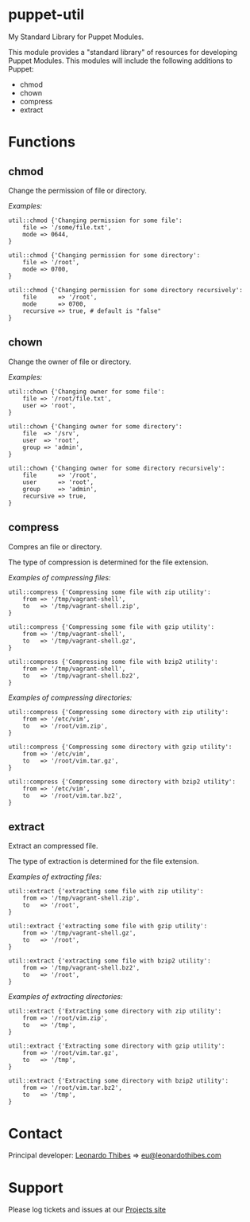 puppet-util
===========

My Standard Library for Puppet Modules.

This module provides a "standard library" of resources for developing Puppet
Modules. This modules will include the following additions to Puppet:

 * chmod
 * chown
 * compress
 * extract

# Functions #

chmod
-----
Change the permission of file or directory.

*Examples:*
```puppet
util::chmod {'Changing permission for some file':
	file => '/some/file.txt',
	mode => 0644,
}
```
```puppet
util::chmod {'Changing permission for some directory':
	file => '/root',
	mode => 0700,
}
```
```puppet
util::chmod {'Changing permission for some directory recursively':
	file      => '/root',
	mode      => 0700,
	recursive => true, # default is "false"
}
```

chown
-----
Change the owner of file or directory.

*Examples:*
```puppet
util::chown {'Changing owner for some file':
	file => '/root/file.txt',
	user => 'root',
}
```
```puppet
util::chown {'Changing owner for some directory':
	file  => '/srv',
	user  => 'root',
	group => 'admin',
}
```
```puppet
util::chown {'Changing owner for some directory recursively':
	file      => '/root',
	user      => 'root',
	group     => 'admin',
	recursive => true,
}
```

compress
--------
Compres an file or directory.

The type of compression is determined for the file extension.

*Examples of compressing files:*
```puppet
util::compress {'Compressing some file with zip utility':
	from => '/tmp/vagrant-shell',
	to   => '/tmp/vagrant-shell.zip',
}
```
```puppet
util::compress {'Compressing some file with gzip utility':
	from => '/tmp/vagrant-shell',
	to   => '/tmp/vagrant-shell.gz',
}
```
```puppet
util::compress {'Compressing some file with bzip2 utility':
	from => '/tmp/vagrant-shell',
	to   => '/tmp/vagrant-shell.bz2',
}
```

*Examples of compressing directories:*
```puppet
util::compress {'Compressing some directory with zip utility':
	from => '/etc/vim',
	to   => '/root/vim.zip',
}
```
```puppet
util::compress {'Compressing some directory with gzip utility':
	from => '/etc/vim',
	to   => '/root/vim.tar.gz',
}
```
```puppet
util::compress {'Compressing some directory with bzip2 utility':
	from => '/etc/vim',
	to   => '/root/vim.tar.bz2',
}
```

extract
-------
Extract an compressed file.

The type of extraction is determined for the file extension.

*Examples of extracting files:*
```puppet
util::extract {'extracting some file with zip utility':
    from => '/tmp/vagrant-shell.zip',
    to   => '/root',
}
```
```puppet
util::extract {'extracting some file with gzip utility':
    from => '/tmp/vagrant-shell.gz',
    to   => '/root',
}
```
```puppet
util::extract {'extracting some file with bzip2 utility':
    from => '/tmp/vagrant-shell.bz2',
    to   => '/root',
}
```

*Examples of extracting directories:*
```puppet
util::extract {'Extracting some directory with zip utility':
	from => '/root/vim.zip',
	to   => '/tmp',
}
```
```puppet
util::extract {'Extracting some directory with gzip utility':
	from => '/root/vim.tar.gz',
	to   => '/tmp',
}
```
```puppet
util::extract {'Extracting some directory with bzip2 utility':
	from => '/root/vim.tar.bz2',
	to   => '/tmp',
}
```

# Contact #

Principal developer:
	[Leonardo Thibes](http://leonardothibes.com) => [eu@leonardothibes.com](mailto:eu@leonardothibes.com)

# Support #

Please log tickets and issues at our [Projects site](https://github.com/leonardothibes/puppet-util/issues)
